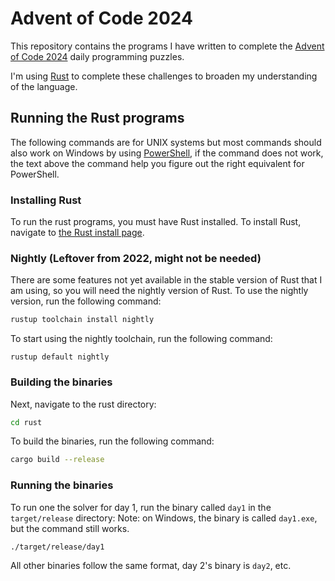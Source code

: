 # Advent of Code 2024
This repository contains the programs I have written to complete the [Advent of Code 2024](https://adventofcode.com/2024) daily programming puzzles.

I'm using [Rust](https://www.rust-lang.org/) to complete these challenges to broaden my understanding of the language.

## Running the Rust programs

The following commands are for UNIX systems but most commands should also work on Windows by using [PowerShell](https://learn.microsoft.com/en-us/powershell/scripting/overview), if the command does not work, the text above the command help you figure out the right equivalent for PowerShell.

### Installing Rust
To run the rust programs, you must have Rust installed. To install Rust, navigate to [the Rust install page](https://www.rust-lang.org/tools/install).

### Nightly (Leftover from 2022, might not be needed)
There are some features not yet available in the stable version of Rust that I am using, so you will need the nightly version of Rust. To use the nightly version, run the following command:
```sh
rustup toolchain install nightly
```

To start using the nightly toolchain, run the following command:
```
rustup default nightly
```

### Building the binaries
Next, navigate to the rust directory:
```sh
cd rust
```

To build the binaries, run the following command:
```sh
cargo build --release
```

### Running the binaries
To run one the solver for day 1, run the binary called `day1` in the `target/release` directory:
Note: on Windows, the binary is called `day1.exe`, but the command still works.
```sh
./target/release/day1
```

All other binaries follow the same format, day 2's binary is `day2`, etc.